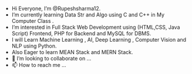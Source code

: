 - Hi Everyone, I’m @Rupeshsharma12.
- I’m currently learning Data Str and Algo using C and C++ in My Computer Class .
- I’m interested in Full Stack Web Development using (HTML,CSS, Java Script) Frontend, PHP for Backend and MySQL for DBMS.
- I will Learn Machine Learning , AI, Deep Learning , Computer Vision and NLP using Python.
- Also Eager to learn MEAN Stack and MERN Stack.
- 💞️ I’m looking to collaborate on ...
- 📫 How to reach me ...

<!---
Rupeshsharma12/Rupeshsharma12 is a ✨ special ✨ repository because its `README.md` (this file) appears on your GitHub profile.
You can click the Preview link to take a look at your changes.
--->
